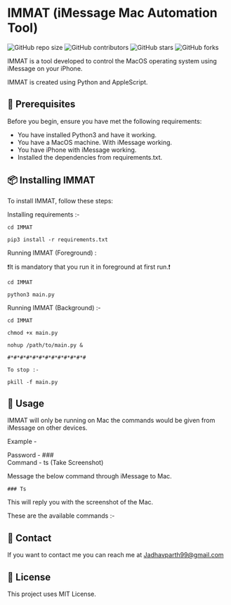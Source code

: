 # IMMAT (iMessage Mac Automation Tool)

<!--- These are examples. See https://shields.io for others or to customize this set of shields. You might want to include dependencies, project status and licence info here --->
![GitHub repo size](https://img.shields.io/github/repo-size/parthjadhav/IMMAT)
![GitHub contributors](https://img.shields.io/github/contributors/parthjadhav/IMMAT)
![GitHub stars](https://img.shields.io/github/stars/scottydocs/parthjadhav/IMMAT?style=social)
![GitHub forks](https://img.shields.io/github/forks/scottydocs/parthjadhav/IMMAT?style=social)

IMMAT is a tool developed to control the MacOS operating system using iMessage on your iPhone.

IMMAT is created using Python and AppleScript.

## 🔖 Prerequisites

Before you begin, ensure you have met the following requirements:
<!--- These are just example requirements. Add, duplicate or remove as required --->
* You have installed Python3 and have it working.
* You have a MacOS machine. With iMessage working.
* You have iPhone with iMessage working.
* Installed the dependencies from requirements.txt.

## 📦 Installing IMMAT

To install IMMAT, follow these steps:

Installing requirements :-
```
cd IMMAT

pip3 install -r requirements.txt
```

Running IMMAT (Foreground) :

❗️It is mandatory that you run it in foreground at first run.❗
```
cd IMMAT

python3 main.py
```

Running IMMAT (Background) :-
```
cd IMMAT

chmod +x main.py

nohup /path/to/main.py &

#*#*#*#*#*#*#*#*#*#*#*#*#

To stop :-

pkill -f main.py
```

## 🦋 Usage

IMMAT will only be running on Mac the commands would be given from iMessage on other devices.

Example - 

Password - ###\
Command - ts (Take Screenshot)

Message the below command through iMessage to Mac.
```
### Ts
```

This will reply you with the screenshot of the Mac.

These are the available commands :-


## 📱 Contact

If you want to contact me you can reach me at Jadhavparth99@gmail.com

## 📄 License
<!--- If you're not sure which open license to use see https://choosealicense.com/--->

This project uses MIT License.
